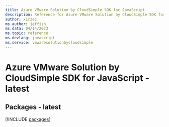 ```yaml
---
title: Azure VMware Solution by CloudSimple SDK for JavaScript
description: Reference for Azure VMware Solution by CloudSimple SDK for JavaScript
author: xirzec
ms.author: jeffish
ms.data: 04/14/2023
ms.topic: reference
ms.devlang: javascript
ms.service: vmwaresolutionbycloudsimple
---
```

# Azure VMware Solution by CloudSimple SDK for JavaScript - latest
## Packages - latest
[!INCLUDE [packages](vmware-solution-by-cloudsimple-index.md)]